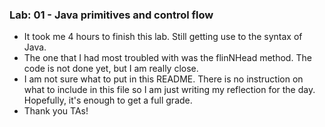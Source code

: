 ### Lab: 01 - Java primitives and control flow 

* It took me 4 hours to finish this lab. Still getting use to the syntax of Java.
* The one that I had most troubled with was the flinNHead method. The code is not done yet, but I am really close.
* I am not sure what to put in this README. There is no instruction on what to include in this file so I am just writing my reflection for the day. Hopefully, it's enough to get a full grade.
* Thank you TAs!